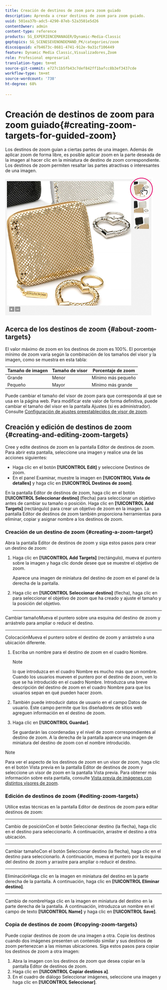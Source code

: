 ```yaml
---
title: Creación de destinos de zoom para zoom guiado
description: Aprenda a crear destinos de zoom para zoom guiado.
uuid: 501ea37b-adc5-4290-87eb-52a3501e5d26
contentOwner: admin
content-type: reference
products: SG_EXPERIENCEMANAGER/Dynamic-Media-Classic
geptopics: SG_SCENESEVENONDEMAND_PK/categories/zoom
discoiquuid: e7b4673c-8681-4741-912e-9a31cf106449
feature: Dynamic Media Classic,Visualizadores,Zoom
role: Profesional empresarial
translation-type: tm+mt
source-git-commit: e727c1b5fb43c7def842ff1bafcc8b3ef3437cde
workflow-type: tm+mt
source-wordcount: '738'
ht-degree: 68%

---
```



# Creación de destinos de zoom para zoom guiado{#creating-zoom-targets-for-guided-zoom}

Los destinos de zoom guían a ciertas partes de una imagen. Además de aplicar zoom de forma libre, es posible aplicar zoom en la parte deseada de la imagen al hacer clic en la miniatura de destino de zoom correspondiente. Los destinos de zoom permiten resaltar las partes atractivas o interesantes de una imagen.

![Creación de destinos de zoom para zoom guiado](/help/assets/zo_guided_zoom.png)

## Acerca de los destinos de zoom {#about-zoom-targets}

El valor máximo de zoom en los destinos de zoom es 100%. El porcentaje mínimo de zoom varía según la combinación de los tamaños del visor y la imagen, como se muestra en esta tabla:

| Tamaño de imagen | Tamaño de visor | Porcentaje de zoom |
|--- |--- |--- |
| Grande | Menor | Mínimo más pequeño |
| Pequeño | Mayor | Mínimo más grande |

Puede cambiar el tamaño del visor de zoom para que corresponda al que se usa en la página web. Para modificar este valor de forma definitiva, puede cambiar el tamaño del visor en la pantalla Ajustes (si es administrador). Consulte [Configuración de ajustes preestablecidos de visor de zoom](setting-zoom-viewer-presets.md#setting_up_zoom_viewer_presets).

## Creación y edición de destinos de zoom  {#creating-and-editing-zoom-targets}

Cree y edite destinos de zoom en la pantalla Editor de destinos de zoom. Para abrir esta pantalla, seleccione una imagen y realice una de las acciones siguientes:

* Haga clic en el botón **[!UICONTROL Edit]** y seleccione Destinos de zoom.
* En el panel Examinar, muestre la imagen en **[!UICONTROL Vista de detalles]** y haga clic en **[!UICONTROL Destinos de zoom]**.

En la pantalla Editor de destinos de zoom, haga clic en el botón **[!UICONTROL Seleccionar destino]** (flecha) para seleccionar un objetivo antes de cambiar su tamaño o posición. Haga clic en **[!UICONTROL Add Targets]** (rectángulo) para crear un objetivo de zoom en la imagen. La pantalla Editor de destinos de zoom también proporciona herramientas para eliminar, copiar y asignar nombre a los destinos de zoom.

### Creación de un destino de zoom  {#creating-a-zoom-target}

Abra la pantalla Editor de destinos de zoom y siga estos pasos para crear un destino de zoom:

1. Haga clic en **[!UICONTROL Add Targets]** (rectángulo), mueva el puntero sobre la imagen y haga clic donde desee que se muestre el objetivo de zoom.

   Aparece una imagen de miniatura del destino de zoom en el panel de la derecha de la pantalla.

1. Haga clic en **[!UICONTROL Seleccionar destino]** (flecha), haga clic en para seleccionar el objetivo de zoom que ha creado y ajuste el tamaño y la posición del objetivo.

   * ****
Cambiar tamañoMueva el puntero sobre una esquina del destino de zoom y arrástrelo para ampliar o reducir el destino.

   * ****
ColocaciónMueva el puntero sobre el destino de zoom y arrástrelo a una ubicación diferente.

1. Escriba un nombre para el destino de zoom en el cuadro Nombre. 

   >[!NOTE]
   >
   >lo que introduzca en el cuadro Nombre es mucho más que un nombre. Cuando los usuarios mueven el puntero por el destino de zoom, ven lo que se ha introducido en el cuadro Nombre. Introduzca una breve descripción del destino de zoom en el cuadro Nombre para que los usuarios sepan en qué pueden hacer zoom.

1. También puede introducir datos de usuario en el campo Datos de usuario. Este campo permite que los diseñadores de sitios web agreguen información en el destino de zoom.
1. Haga clic en **[!UICONTROL Guardar]**.

   Se guardarán las coordenadas y el nivel de zoom correspondientes al destino de zoom. A la derecha de la pantalla aparece una imagen de miniatura del destino de zoom con el nombre introducido.

>[!NOTE]
>
>Para ver el aspecto de los destinos de zoom en un visor de zoom, haga clic en el botón Vista previa en la pantalla Editor de destinos de zoom y seleccione un visor de zoom en la pantalla Vista previa. Para obtener más información sobre esta pantalla, consulte [Vista previa de imágenes con distintos visores de zoom](previewing-image-assets-different-zoom.md#previewing_image_assets_with_different_zoom_viewers).

### Edición de destinos de zoom  {#editing-zoom-targets}

Utilice estas técnicas en la pantalla Editor de destinos de zoom para editar destinos de zoom:

* ****
Cambio de posiciónCon el botón Seleccionar destino (la flecha), haga clic en el destino para seleccionarlo. A continuación, arrastre el destino a otra ubicación.

* ****
Cambiar tamañoCon el botón Seleccionar destino (la flecha), haga clic en el destino para seleccionarlo. A continuación, mueva el puntero por la esquina del destino de zoom y arrastre para ampliar o reducir el destino.

* ****
EliminaciónHaga clic en la imagen en miniatura del destino en la parte derecha de la pantalla. A continuación, haga clic en **[!UICONTROL Eliminar destino]**.

* ****
Cambio de nombreHaga clic en la imagen en miniatura del destino en la parte derecha de la pantalla. A continuación, introduzca un nombre en el campo de texto **[!UICONTROL Name]** y haga clic en **[!UICONTROL Save]**.

### Copia de destinos de zoom {#copying-zoom-targets}

Puede copiar destinos de zoom de una imagen a otra. Copie los destinos cuando dos imágenes presenten un contenido similar y sus destinos de zoom pertenezcan a las mismas ubicaciones. Siga estos pasos para copiar los destinos de zoom a otra imagen:

1. Abra la imagen con los destinos de zoom que desea copiar en la pantalla Editor de destinos de zoom.
1. Haga clic en **[!UICONTROL Copiar destinos a]**.
1. En el cuadro de diálogo Seleccionar imágenes, seleccione una imagen y haga clic en **[!UICONTROL Seleccionar]**.

